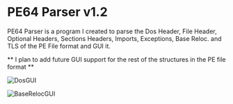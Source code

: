 # PE64 Parser v1.2

PE64 Parser is a program I created to parse the Dos Header, File Header, Optional Headers, Sections Headers, Imports, Exceptions, Base Reloc. and TLS of the PE File format and GUI it.

** I plan to add future GUI support for the rest of the structures in the PE file format **

![DosGUI](https://github.com/wylieglover/PEParser/assets/70774631/b027e52b-411e-4654-9dee-7693539c6d23)

![BaseRelocGUI](https://github.com/wylieglover/PEParser/assets/70774631/81574920-2440-4ba3-af4e-03b55b01212c)
